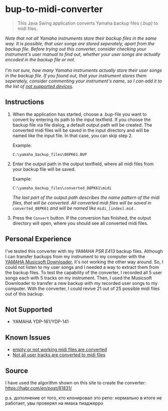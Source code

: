# bup-to-midi-converter
>This Java Swing application converts Yamaha backup files _(.bup)_ to midi files.

_Note that not all Yamaha instruments store their backup files in the same way. It is possible, that user songs are stored seperately, apart from the backup file. Before trying out this converter, consider checking your instrument's user manual to find out, whether your user songs are actually encoded in the backup file or not.
<br><br>I'm not sure, how many Yamaha instruments actually store their user songs in the backup file. If you found out, that your instrument stores them seperately, consider commenting your instrument's name, so I can add it to the list of [not supported devices](#not-supported)._

## Instructions
1. When the application has started, choose a .bup-file you want to convert by entering its path to the input textfield. If you choose the
   backup file via file dialog, a default output path will be created. The converted midi files will be saved in the input directory and will
   be named like the input file. In that case, you can skip step 2.

   Example:
   ```
   C:\yamaha_backup_files\08PK61.BUP
   ```
2. Enter the output path in the output textfield, where all midi files from your backup file will be saved.

   Example:
   ```
   C:\yamaha_backup_files\converted_08PK61\midi
   ```
   _The last part of the output path describes the name pattern of the midi files, that will be converted. All converted midi files will be saved
   in_ `converted_08PK61` _and will be named like_ `midi_[index].mid` _._
3. Press the `Convert` button. If the conversion has finished, the output directory will open, where you should see all converted midi files.
## Personal Experience
I've tested this converter with my _YAMAHA PSR E413_ backup files. Although I can transfer backups from my instrument to my computer
with the [YAMAHA Musicsoft Downloader](https://usa.yamaha.com/support/updates/msd_win_kbd.html), it's not working the other way around. So, I could not listen to my user songs and I needed a way to extract them from the backup files. To test the capability of the converter, I recorded all 5 user songs
each with 5 tracks on my instrument. Then, I used the Musicsoft Downloader to transfer a new backup with my recorded user songs to my
computer. With the converter, I could revive 21 out of 25 possible midi files out of this backup.
## Not Supported
- YAMAHA YDP-161/YDP-141
## Known Issues
- [empty or not working midi files are converted](/../../issues/3)
- [Not all user tracks are converted to midi files](/../../issues/2)
## Source
I have used the algorithm shown on this site to create the converter:
<https://habr.com/en/post/81831/>

p.s. дополнение от того, кто клонировал это репо: нормально в итоге не работает, увы проверял на ямаха пиаджерро
